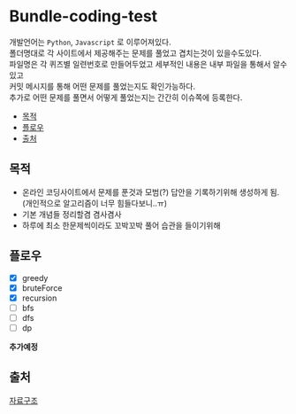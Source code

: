 # Bundle-coding-test

개발언어는 `Python`, `Javascript` 로 이루어져있다.  
폴더명대로 각 사이트에서 제공해주는 문제를 풀었고 겹치는것이 있을수도있다.  
파일명은 각 퀴즈별 일련번호로 만들어두었고 세부적인 내용은 내부 파일을 통해서 알수있고  
커밋 메시지를 통해 어떤 문제를 풀었는지도 확인가능하다.  
추가로 어떤 문제를 풀면서 어떻게 풀었는지는 간간히 이슈쪽에 등록한다.  

* [목적](#목적)
* [플로우](#플로우)
* [출처](#출처)

## 목적
* 온라인 코딩사이트에서 문제를 푼것과 모범(?) 답안을 기록하기위해 생성하게 됨. (개인적으로 알고리즘이 너무 힘들다보니..ㅠ)
* 기본 개념들 정리할겸 겸사겸사
* 하루에 최소 한문제씩이라도 꼬박꼬박 풀어 습관을 들이기위해

## 플로우
* [x] greedy
* [x] bruteForce
* [x] recursion
* [ ] bfs
* [ ] dfs
* [ ] dp

__추가예정__ 


## 출처

[자료구조](http://ejklike.github.io/2017/03/04/sorting-algorithms-with-python.html)
